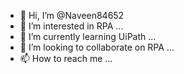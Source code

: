 - 👋 Hi, I’m @Naveen84652
- 👀 I’m interested in RPA ...
- 🌱 I’m currently learning UiPath ...
- 💞️ I’m looking to collaborate on RPA ...
- 📫 How to reach me ...

<!---
Naveen84652/Naveen84652 is a ✨ special ✨ repository because its `README.md` (this file) appears on your GitHub profile.
You can click the Preview link to take a look at your changes.
--->
